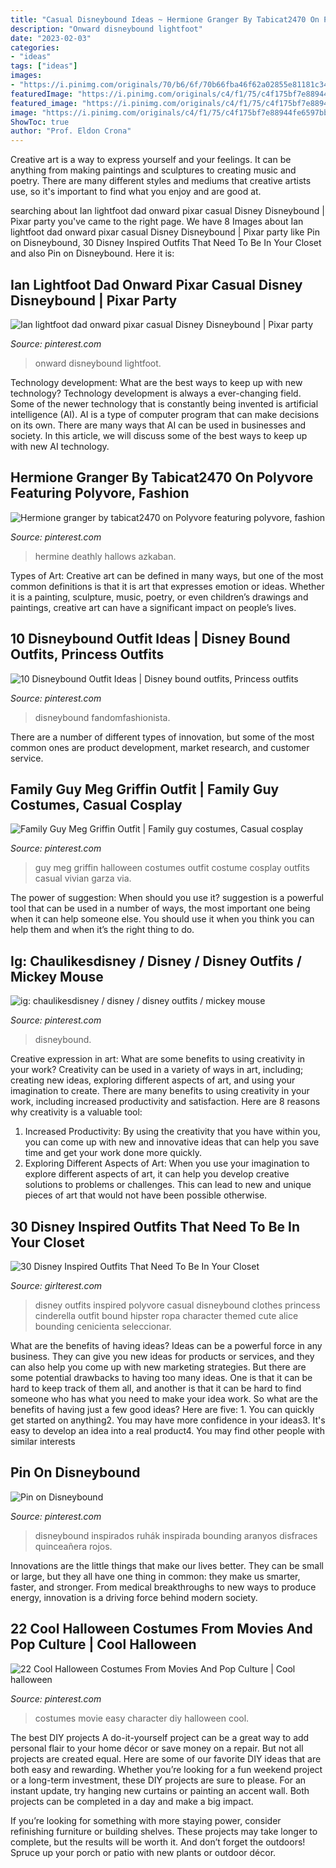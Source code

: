 ```yaml
---
title: "Casual Disneybound Ideas ~ Hermione Granger By Tabicat2470 On Polyvore Featuring Polyvore, Fashion"
description: "Onward disneybound lightfoot"
date: "2023-02-03"
categories:
- "ideas"
tags: ["ideas"]
images:
- "https://i.pinimg.com/originals/70/b6/6f/70b66fba46f62a02855e81181c34379f.jpg"
featuredImage: "https://i.pinimg.com/originals/c4/f1/75/c4f175bf7e88944fe6597bb6ba108c43.jpg"
featured_image: "https://i.pinimg.com/originals/c4/f1/75/c4f175bf7e88944fe6597bb6ba108c43.jpg"
image: "https://i.pinimg.com/originals/c4/f1/75/c4f175bf7e88944fe6597bb6ba108c43.jpg"
ShowToc: true
author: "Prof. Eldon Crona"
---
```



Creative art is a way to express yourself and your feelings. It can be anything from making paintings and sculptures to creating music and poetry. There are many different styles and mediums that creative artists use, so it's important to find what you enjoy and are good at.

	

		
searching about Ian lightfoot dad onward pixar casual Disney Disneybound | Pixar party you've came to the right page. We have 8 Images about Ian lightfoot dad onward pixar casual Disney Disneybound | Pixar party like Pin on Disneybound, 30 Disney Inspired Outfits That Need To Be In Your Closet and also Pin on Disneybound. Here it is:
		
    
## Ian Lightfoot Dad Onward Pixar Casual Disney Disneybound | Pixar Party

<img loading=lazy src="https://i.pinimg.com/736x/68/b5/7d/68b57d06b524c71bcffa85db0de5cd97.jpg" onerror="this.onerror=null;this.src='https://tse4.mm.bing.net/th?id=OIP.QqnyDPVOHAgqFP2NRoLgzQHaHa&amp;pid=15.1';" alt="Ian lightfoot dad onward pixar casual Disney Disneybound | Pixar party">

_Source: pinterest.com_

>onward disneybound lightfoot. 

	

Technology development: What are the best ways to keep up with new technology?
Technology development is always a ever-changing field. Some of the newer technology that is constantly being invented is artificial intelligence (AI). AI is a type of computer program that can make decisions on its own. There are many ways that AI can be used in businesses and society. In this article, we will discuss some of the best ways to keep up with new AI technology.

    
## Hermione Granger By Tabicat2470 On Polyvore Featuring Polyvore, Fashion

<img loading=lazy src="https://i.pinimg.com/736x/6d/f9/a3/6df9a371bab5afab604790e4aeb3f5e4--hermione-granger-outfits-fandom-outfits.jpg" onerror="this.onerror=null;this.src='https://tse3.mm.bing.net/th?id=OIP.SAmT_wXMOw6TZ3b94pSJFQHaHa&amp;pid=15.1';" alt="Hermione granger by tabicat2470 on Polyvore featuring polyvore, fashion">

_Source: pinterest.com_

>hermine deathly hallows azkaban. 

	

Types of Art:
Creative art can be defined in many ways, but one of the most common definitions is that it is art that expresses emotion or ideas. Whether it is a painting, sculpture, music, poetry, or even children’s drawings and paintings, creative art can have a significant impact on people’s lives.

    
## 10 Disneybound Outfit Ideas | Disney Bound Outfits, Princess Outfits

<img loading=lazy src="https://i.pinimg.com/originals/70/b6/6f/70b66fba46f62a02855e81181c34379f.jpg" onerror="this.onerror=null;this.src='https://tse3.mm.bing.net/th?id=OIP.tqICEJ2FzpXz-2qMsv-j1wHaLS&amp;pid=15.1';" alt="10 Disneybound Outfit Ideas | Disney bound outfits, Princess outfits">

_Source: pinterest.com_

>disneybound fandomfashionista. 

	

There are a number of different types of innovation, but some of the most common ones are product development, market research, and customer service.

    
## Family Guy Meg Griffin Outfit | Family Guy Costumes, Casual Cosplay

<img loading=lazy src="https://i.pinimg.com/originals/ea/00/9f/ea009fa5aadffd4d98f4ff21bfea6937.jpg" onerror="this.onerror=null;this.src='https://tse2.mm.bing.net/th?id=OIP.RUMMPIkzEZxBKDCq373KxQHaHa&amp;pid=15.1';" alt="Family Guy Meg Griffin Outfit | Family guy costumes, Casual cosplay">

_Source: pinterest.com_

>guy meg griffin halloween costumes outfit costume cosplay outfits casual vivian garza via. 

	

The power of suggestion: When should you use it?
suggestion is a powerful tool that can be used in a number of ways, the most important one being when it can help someone else. You should use it when you think you can help them and when it’s the right thing to do.

    
## Ig: Chaulikesdisney / Disney / Disney Outfits / Mickey Mouse

<img loading=lazy src="https://i.pinimg.com/originals/3a/f2/2a/3af22a02ef0a81ef673105a9fc377c9f.jpg" onerror="this.onerror=null;this.src='https://tse4.mm.bing.net/th?id=OIP.OaIYnZpEfHAx-5f6WcKdHwHaHZ&amp;pid=15.1';" alt="ig: chaulikesdisney / disney / disney outfits / mickey mouse">

_Source: pinterest.com_

>disneybound. 

	

Creative expression in art: What are some benefits to using creativity in your work?
Creativity can be used in a variety of ways in art, including; creating new ideas, exploring different aspects of art, and using your imagination to create. There are many benefits to using creativity in your work, including increased productivity and satisfaction. Here are 8 reasons why creativity is a valuable tool: 
1. Increased Productivity: By using the creativity that you have within you, you can come up with new and innovative ideas that can help you save time and get your work done more quickly.
2. Exploring Different Aspects of Art: When you use your imagination to explore different aspects of art, it can help you develop creative solutions to problems or challenges. This can lead to new and unique pieces of art that would not have been possible otherwise. 

    
## 30 Disney Inspired Outfits That Need To Be In Your Closet

<img loading=lazy src="http://girlterest.com/wp-content/uploads/2017/06/disney-outfit28.jpg" onerror="this.onerror=null;this.src='https://tse1.mm.bing.net/th?id=OIP.WDl6W3DsamQZg3GPwISjXQHaKw&amp;pid=15.1';" alt="30 Disney Inspired Outfits That Need To Be In Your Closet">

_Source: girlterest.com_

>disney outfits inspired polyvore casual disneybound clothes princess cinderella outfit bound hipster ropa character themed cute alice bounding cenicienta seleccionar. 

	

What are the benefits of having ideas?
Ideas can be a powerful force in any business. They can give you new ideas for products or services, and they can also help you come up with new marketing strategies. But there are some potential drawbacks to having too many ideas. One is that it can be hard to keep track of them all, and another is that it can be hard to find someone who has what you need to make your idea work. So what are the benefits of having just a few good ideas? Here are five: 1. You can quickly get started on anything2. You may have more confidence in your ideas3. It's easy to develop an idea into a real product4. You may find other people with similar interests
    
## Pin On Disneybound

<img loading=lazy src="https://i.pinimg.com/originals/c4/f1/75/c4f175bf7e88944fe6597bb6ba108c43.jpg" onerror="this.onerror=null;this.src='https://tse4.mm.bing.net/th?id=OIP.xyaJQfsjeKmIFVsBFBYK8AHaHa&amp;pid=15.1';" alt="Pin on Disneybound">

_Source: pinterest.com_

>disneybound inspirados ruhák inspirada bounding aranyos disfraces quinceañera rojos. 

	

Innovations are the little things that make our lives better. They can be small or large, but they all have one thing in common: they make us smarter, faster, and stronger. From medical breakthroughs to new ways to produce energy, innovation is a driving force behind modern society.

    
## 22 Cool Halloween Costumes From Movies And Pop Culture | Cool Halloween

<img loading=lazy src="https://i.pinimg.com/736x/eb/20/85/eb20851d26a704bfdb8ea394fdfce55e--easy-diy-halloween-costumes-cool-costumes.jpg" onerror="this.onerror=null;this.src='https://tse1.mm.bing.net/th?id=OIP.j7OlGUyzpgMkVR2xfUbYuQHaHa&amp;pid=15.1';" alt="22 Cool Halloween Costumes From Movies And Pop Culture | Cool halloween">

_Source: pinterest.com_

>costumes movie easy character diy halloween cool. 

	

The best DIY projects
A do-it-yourself project can be a great way to add personal flair to your home décor or save money on a repair. But not all projects are created equal. Here are some of our favorite DIY ideas that are both easy and rewarding.
Whether you’re looking for a fun weekend project or a long-term investment, these DIY projects are sure to please. For an instant update, try hanging new curtains or painting an accent wall. Both projects can be completed in a day and make a big impact.

If you’re looking for something with more staying power, consider refinishing furniture or building shelves. These projects may take longer to complete, but the results will be worth it. And don’t forget the outdoors! Spruce up your porch or patio with new plants or outdoor décor.


